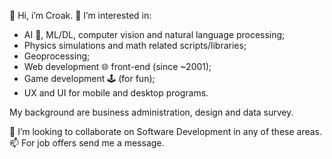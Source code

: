 👋 Hi, i’m Croak. 💞️ I’m interested in:

- AI 🤖, ML/DL, computer vision and natural language processing;
- Physics simulations and math related scripts/libraries;
- Geoprocessing;
- Web development 🌐 front-end (since ~2001);
- Game development 🕹️ (for fun);
- UX and UI for mobile and desktop programs.

My background are business administration, design and data survey.

👀 I’m looking to collaborate on Software Development in any of these areas. 📫 For job offers send me a message.
